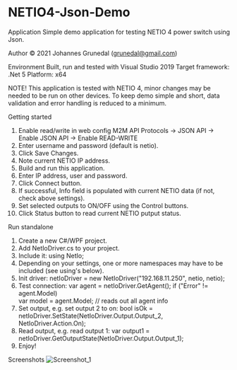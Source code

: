 # NETIO4-Json-Demo

Application
Simple demo application for testing NETIO 4 power switch using Json.

Author
© 2021 Johannes Grunedal (grunedal@gmail.com)

Environment
Built, run and tested with Visual Studio 2019
Target framework: .Net 5
Platform: x64

NOTE!
This application is tested with NETIO 4, minor changes may be needed to be run on other devices.
To keep demo simple and short, data validation and error handling is reduced to a minimum.

Getting started
 1. Enable read/write in web config M2M API Protocols -> JSON API -> Enable JSON API -> Enable READ-WRITE
 2. Enter username and password (default is netio).
 3. Click Save Changes.
 4. Note current NETIO IP address.
 5. Build and run this application.
 6. Enter IP address, user and password.
 7. Click Connect button.
 8. If successful, Info field is populated with current NETIO data (if not, check above settings).
 9. Set selected outputs to ON/OFF using the Control buttons.
10. Click Status button to read current NETIO putput status.

Run standalone
1. Create a new C#/WPF project.
2. Add NetIoDriver.cs to your project.
3. Include it: using NetIo;
4. Depending on your settings, one or more namespaces may have to be included (see using's below).
5. Init driver: netIoDriver = new NetIoDriver("192.168.11.250", netio, netio);
6. Test connection:
   var agent = netIoDriver.GetAgent();
   if ("Error" != agent.Model)   
     var model = agent.Model; // reads out all agent info
7. Set output, e.g. set output 2 to on:
   bool isOk = netIoDriver.SetState(NetIoDriver.Output.Output_2, NetIoDriver.Action.On);
8. Read output, e.g. read output 1:
   var output1 = netIoDriver.GetOutputState(NetIoDriver.Output.Output_1);
9. Enjoy!

Screenshots
![Screenshot_1](https://user-images.githubusercontent.com/25680930/114847324-e0d01a80-9ddd-11eb-9153-52e04ee76d74.jpg)
